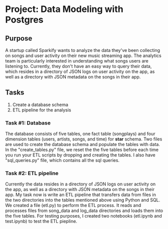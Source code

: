 # Project: Data Modeling with Postgres

## Purpose
A startup called Sparkify wants to analyze the data they've been collecting on songs and user activity on their new music streaming app.
The analytics team is particularly interested in understanding what songs users are listening to. Currently, 
they don't have an easy way to query their data, which resides in a directory of JSON logs on user activity on the app, 
as well as a directory with JSON metadata on the songs in their app.

## Tasks
<ol>
<li>Create a database schema</li>
<li>ETL pipeline for the analysis</li>
</ol>

### Task #1: Database
The database consists of five tables, one fact table (songplays) and four dimension tables (users, artists, songs, and time) for **star** schema. Two files are used to create the database schema and populate the tables with data. In the "create_tables.py" file, we reset the the five tables before each time you run your ETL scripts by dropping and creating the tables. I also have "sql_queries.py" file, which contains all the sql queries.

### Task #2: ETL pipeline
Currently the data resides in a directory of JSON logs on user activity on the app, as well as a directory with JSON metadata on the songs in their app. My task now is write an ETL pipeline that transfers data from files in the two directories into the tables mentioned above using Python and SQL. We created a file (etl.py) to perform the ETL process. It reads and processes files from song_data and log_data directories and loads them into the five tables. For testing purposes, I created two notebooks (etl.ipynb and test.ipynb) to test the ETL piepline.



